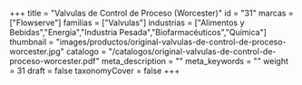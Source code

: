 +++
title = "Valvulas de Control de Proceso (Worcester)"
id = "31"
marcas = ["Flowserve"]
familias = ["Valvulas"]
industrias = ["Alimentos y Bebidas","Energía","Industria Pesada","Biofarmacéuticos","Química"]
thumbnail = "images/productos/original-valvulas-de-control-de-proceso-worcester.jpg"
catalogo = "/catalogos/original-valvulas-de-control-de-proceso-worcester.pdf"
meta_description = ""
meta_keywords = ""
weight = 31
draft = false
taxonomyCover = false
+++
